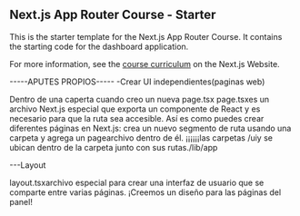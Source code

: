 ## Next.js App Router Course - Starter

This is the starter template for the Next.js App Router Course. It contains the starting code for the dashboard application.

For more information, see the [course curriculum](https://nextjs.org/learn) on the Next.js Website.


-----APUTES PROPIOS-----
-Crear UI independientes(paginas web)

Dentro de una caperta cuando creo un nueva page.tsx
page.tsxes un archivo Next.js especial que exporta un componente de React
 y es necesario para que la ruta sea accesible.
 Así es como puedes crear diferentes páginas en Next.js: crea un nuevo segmento de ruta usando una carpeta y agrega un pagearchivo dentro de él.
¡¡¡¡¡¡las carpetas /uiy se ubican dentro de la carpeta junto con sus rutas./lib/app
 
 
 
 ---Layout

 layout.tsxarchivo especial para crear una interfaz de usuario que se comparte entre varias páginas. ¡Creemos un diseño para las páginas del panel!